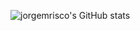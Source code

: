 ![jorgemrisco's GitHub stats](https://github-readme-stats.vercel.app/api?username=jorgemrisco&count_private=true&show_icons=true&bg_color=1e2327&title_color=FFFFFF&text_color=FFFFFF&icon_color=3572a5&hide_border=true)
